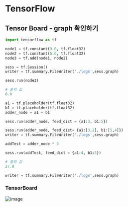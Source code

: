 

# TensorFlow 

## Tensor Board - graph 확인하기

```python
import tensorflow as tf
```

```python
node1 = tf.constant(3.0, tf.float32)
node2 = tf.constant(5.0, tf.float32)
node3 = tf.add(node1, node2)

sess = tf.Session()
writer = tf.summary.FileWriter('./logs',sess.graph)
```

```python
sess.run(node3)
```

```python
# 출력 값
8.0
```

```python
a1 = tf.placeholder(tf.float32)
b1 = tf.placeholder(tf.float32)
adder_node = a1 + b1

sess.run(adder_node, feed_dict = {a1:3, b1:5})

sess.run(adder_node, feed_dict= {a1:[3,2], b1:[5,4]})
writer = tf.summary.FileWriter('./logs',sess.graph)
```

```python
addTest = adder_node * 3
```

```python
sess.run(addTest, feed_dict = {a1:4, b1:5})
```

```python
# 출력 값
27.0
```

```python
writer = tf.summary.FileWriter('./logs',sess.graph)
```

### TensorBoard

![image](https://user-images.githubusercontent.com/46669551/55844318-accf1880-5b77-11e9-80c0-91828e049cdd.png)

